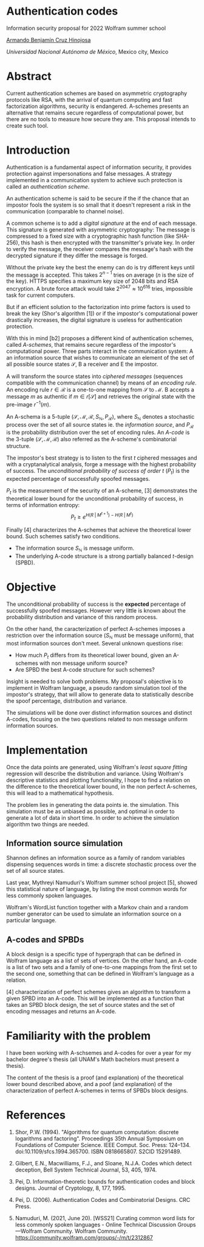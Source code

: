 # Authentication codes
Information security proposal for 2022 Wolfram summer school

[Armando Benjamín Cruz Hinojosa](aleph_g@ciencias.unam.mx)

*Universidad Nacional Autónoma de México*, Mexico city, Mexico


# Abstract
Current authentication schemes are based on asymmetric cryptography protocols like RSA, with the arrival of quantum computing and fast factorization algorithms, security is endangered. A-schemes presents an alternative that remains secure regardless of computational power, but there are no tools to measure how secure they are. This proposal intends to create such tool.


# Introduction
Authentication is a fundamental aspect of information security, it provides protection against impersonations and false messages. A strategy implemented in a communication system to achieve such protection is called an *authentication scheme*.

An authentication scheme is said to be secure if the if the chance that an impostor fools the system is so small that it doesn't represent a risk in the communication (comparable to channel noise).

A common scheme is to add a *digital signature* at the end of each message. This signature is generated with asymmetric cryptography: The message is compressed to a fixed size with a cryptographic hash function (like SHA-256), this hash is then encrypted with the transmitter's private key. In order to verify the message, the receiver compares the message's hash with the decrypted signature if they differ the message is forged.

Without the private key the best the enemy can do is try different keys until the message is accepted. This takes $2^{n-1}$ tries on average ($n$ is the size of the key). HTTPS specifies a maximum key size of 2048 bits and RSA encryption. A brute force attack would take $2^{2047} \approx 10^{616}$ tries, impossible task for current computers.

But if an efficient solution to the factorization into prime factors is used to break the key (Shor's algorithm [1]) or if the impostor's computational power drastically increases, the digital signature is useless for authentication protection.

With this in mind [b2] proposes a different kind of authentication schemes, called *A-schemes*, that remains secure regardless of the impostor's computational power. Three parts interact in the communication system: A an information source that wishes to communicate an element of the set of all possible source states $\mathcal{S}$, B a receiver and E the impostor.

A will transform the source states into *ciphered messages* (sequences compatible with the communication channel) by means of an *encoding rule*. An encoding rule $r\in\mathcal{R}$ is a one-to-one mapping from $\mathcal{S}$ to $\mathcal{M}$. B accepts a message $m$ as authentic if $m\in r[\mathcal{S}]$ and retrieves the original state with the pre-image $r^{-1}(m)$.

An A-schema is a 5-tuple $\left( \mathcal{S},\mathcal{M},\mathcal{R},S_\mathbb{N}, P_\mathcal{R} \right)$, where $S_\mathbb{N}$ denotes a stochastic process over the set of all source states ie. the *information source*, and $P_\mathcal{R}$ is the probability distribution over the set of encoding rules. An *A-code* is the 3-tuple $\left( \mathcal{S},\mathcal{M},\mathcal{R}\right)$ also referred as the A-scheme's combinatorial structure.

The impostor's best strategy is to listen to the first $t$ ciphered messages and with a cryptanalytical analysis, forge a message with the highest probability of success. The *unconditional probability of success of order $t$* ($P_t$) is the expected percentage of successfully spoofed messages.

$P_t$ is the measurement of the security of an A-scheme, [3] demonstrates the theoretical lower bound for the unconditional probability of success, in terms of information entropy:
$$
    P_t \geq
    e^{
    H(R\;\lvert\;M^{t+1})
    - H(R\;\lvert\;M^{t})
    }
$$

Finally [4] characterizes the A-schemes that achieve the theoretical lower bound. Such schemes satisfy two conditions.

-   The information source $S_\mathbb{N}$ is message uniform.
-   The underlying A-code structure is a strong partially balanced $t$-design (SPBD).


# Objective
The unconditional probability of success is the **expected** percentage of successfully spoofed messages. However very little is known about the probability distribution and variance of this random process.

On the other hand, the caracterization of perfect A-schemes imposes a restriction over the information source ($S_\mathbb{N}$ must be message uniform), that most information sources don't meet. Several unknown questions rise:

-   How much $P_t$ differs from its theoretical lower bound, given an A-schemes with non message uniform source?
-   Are SPBD the best A-code structure for such schemes?

Insight is needed to solve both problems. My proposal's objective is to implement in Wolfram language, a pseudo random simulation tool of the impostor's strategy, that will allow to generate data to statistically describe the spoof percentage, distribution and variance.

The simulations will be done over distinct information sources and distinct A-codes, focusing on the two questions related to non message uniform information sources.


# Implementation
Once the data points are generated, using Wolfram's *least square fitting* regression will describe the distribution and variance. Using Wolfram's descriptive statistics and plotting functionality, I hope to find a relation on the difference to the theoretical lower bound, in the non perfect A-schemes, this will lead to a mathematical hypothesis.

The problem lies in generating the data points ie. the simulation. This simulation must be as unbiased as possible, and optimal in order to generate a lot of data in short time. In order to achieve the simulation algorithm two things are needed.

## Information source simulation
Shannon defines an information source as a family of random variables dispensing sequences words in time: a discrete stochastic process over the set of all source states.

Last year, Mythreyi Namuduri's Wolfram summer school project [5], showed this statistical nature of language, by listing the most common words for less commonly spoken languages.

Wolfram's WordList function together with a Markov chain and a random number generator can be used to simulate an information source on a particular language.

## A-codes and SPBDs
A block design is a specific type of hypergraph that can be defined in Wolfram language as a list of sets of vertices. On the other hand, an A-code is a list of two sets and a family of one-to-one mappings from the first set to the second one, something that can be defined in Wolfram's language as a relation.

[4] characterization of perfect schemes gives an algorithm to transform a given SPBD into an A-code. This will be implemented as a function that takes an SPBD block design, the set of source states and the set of encoding messages and returns an A-code.

# Familiarity with the problem
I have been working with A-schsemes and A-codes for over a year for my bachelor degree's thesis (all UNAM's Math bachelors must present a thesis).

The content of the thesis is a proof (and explanation) of the theoretical lower bound described above, and a poof (and explanation) of the characterization of perfect A-schemes in terms of SPBDs block designs.


# References
1. Shor, P.W. (1994). "Algorithms for quantum computation: discrete logarithms and factoring". Proceedings 35th Annual Symposium on Foundations of Computer Science. IEEE Comput. Soc. Press: 124–134. doi:10.1109/sfcs.1994.365700. ISBN 0818665807. S2CID 15291489.

2. Gilbert, E.N., Macwilliams, F.J., and Sloane, N.J.A. Codes which detect deception, Bell System Technical Journal, 53, 405, 1974.

3. Pei, D. Information-theoretic bounds for authentication codes and block designs. Journal of Cryptology, 8, 177, 1995.

4. Pei, D. (2006). Authentication Codes and Combinatorial Designs. CRC Press.

5. Namuduri, M. (2021, June 20). [WSS21] Curating common word lists for less commonly spoken languages - Online Technical Discussion Groups—Wolfram Community. Wolfram Community. https://community.wolfram.com/groups/-/m/t/2312867